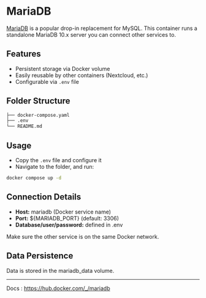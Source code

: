 # MariaDB

[MariaDB](https://mariadb.org) is a popular drop-in replacement for MySQL. This container runs a standalone MariaDB 10.x server you can connect other services to.

## Features

- Persistent storage via Docker volume
- Easily reusable by other containers (Nextcloud, etc.)
- Configurable via `.env` file

## Folder Structure

```bash
├── docker-compose.yaml
├── .env
└── README.md
```

## Usage

- Copy the `.env` file and configure it
- Navigate to the folder, and run:

```bash
docker compose up -d
```

## Connection Details

- **Host:** mariadb (Docker service name)
- **Port:** ${MARIADB_PORT} (default: 3306)
- **Database/user/password:** defined in .env

Make sure the other service is on the same Docker network.

## Data Persistence

Data is stored in the mariadb_data volume.

---

Docs : <https://hub.docker.com/_/mariadb>
